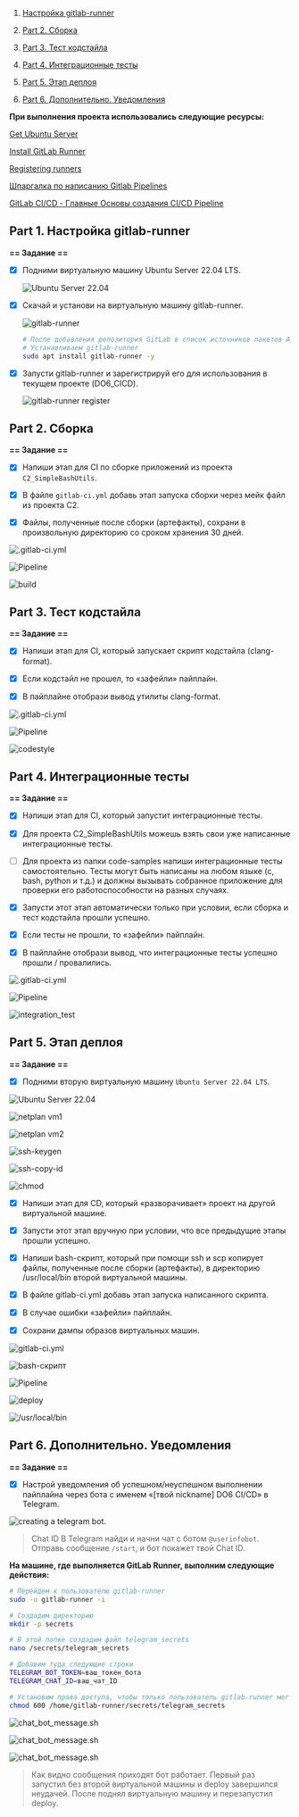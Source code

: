 1. [Настройка gitlab-runner](#part-1-настройка-gitlab-runner)

2. [Part 2. Сборка](#part-2-сборка)

3. [Part 3. Тест кодстайла](#part-3-тест-кодстайла)

4. [Part 4. Интеграционные тесты](#part-4-интеграционные-тесты)

5. [Part 5. Этап деплоя](#part-5-этап-деплоя)

6. [Part 6. Дополнительно. Уведомления](#part-6-дополнительно-уведомления)



**При выполнения проекта использовались следующие ресурсы:**

[Get Ubuntu Server](https://ubuntu.com/download/server?ref=danielwertheim#architectures)

[Install GitLab Runner](https://docs.gitlab.com/runner/install/linux-repository.html)

[Registering runners](https://docs.gitlab.com/runner/register/)

[Шпаргалка по написанию Gitlab Pipelines](https://www.dmosk.ru/miniinstruktions.php?mini=gitlab-pipeline)

[GitLab CI/CD - Главные Основы создания CI/CD Pipeline](https://www.youtube.com/watch?v=R1a-1JYfiQA&list=PLg5SS_4L6LYuJxTrdU5vzBaVGlZko8Hsy)

## Part 1. Настройка gitlab-runner

**== Задание ==**

- [x] Подними виртуальную машину Ubuntu Server 22.04 LTS.

  ![Ubuntu Server 22.04](screenshots/1.0.png) 

- [x] Скачай и установи на виртуальную машину gitlab-runner.

  ![gitlab-runner](screenshots/1.1.png) 

   ```bash
   # После добавления репозитория GitLab в список источников пакетов APT
   # Устанавливаем gitlab-runner
   sudo apt install gitlab-runner -y
   ```
- [x] Запусти gitlab-runner и зарегистрируй его для использования в текущем проекте (DO6_CICD).

  ![gitlab-runner register](screenshots/1.2.png)

## Part 2. Сборка

**== Задание ==**

- [x] Напиши этап для CI по сборке приложений из проекта `C2_SimpleBashUtils`.

- [x] В файле `gitlab-ci.yml` добавь этап запуска сборки через мейк файл из проекта C2.

- [x] Файлы, полученные после сборки (артефакты), сохрани в произвольную директорию со сроком хранения 30 дней.

![.gitlab-ci.yml](screenshots/2.0.png)

![Pipeline](screenshots/2.1.png)

![build](screenshots/2.2.png)

## Part 3. Тест кодстайла

**== Задание ==**

- [x] Напиши этап для CI, который запускает скрипт кодстайла (clang-format).

- [x] Если кодстайл не прошел, то «зафейли» пайплайн.

- [x] В пайплайне отобрази вывод утилиты clang-format.

![.gitlab-ci.yml](screenshots/3.0.png)

![Pipeline](screenshots/3.1.png)

![codestyle](screenshots/3.2.png)

## Part 4. Интеграционные тесты

**== Задание ==**

- [x] Напиши этап для CI, который запустит интеграционные тесты.

- [x] Для проекта C2_SimpleBashUtils можешь взять свои уже написанные интеграционные тесты.

- [ ] Для проекта из папки code-samples напиши интеграционные тесты самостоятельно. Тесты могут быть написаны на любом языке (c, bash, python и т.д.) и должны вызывать собранное приложение для проверки его работоспособности на разных случаях.

- [x] Запусти этот этап автоматически только при условии, если сборка и тест кодстайла прошли успешно.

- [x] Если тесты не прошли, то «зафейли» пайплайн.

- [x] В пайплайне отобрази вывод, что интеграционные тесты успешно прошли / провалились.

![.gitlab-ci.yml](screenshots/4.0.png)

![Pipeline](screenshots/4.1.png)

![integration_test](screenshots/4.2.png)

## Part 5. Этап деплоя

**== Задание ==**

- [x] Подними вторую виртуальную машину `Ubuntu Server 22.04 LTS`.

![Ubuntu Server 22.04](screenshots/5.0.png)

![netplan vm1](screenshots/5.1.png)

![netplan vm2](screenshots/5.2.png)

![ssh-keygen](screenshots/5.3.png)

![ssh-copy-id](screenshots/5.4.png)

![chmod](screenshots/5.5.png)

- [x] Напиши этап для CD, который «разворачивает» проект на другой виртуальной машине.

- [x] Запусти этот этап вручную при условии, что все предыдущие этапы прошли успешно.

- [x] Напиши bash-скрипт, который при помощи ssh и scp копирует файлы, полученные после сборки (артефакты), в директорию /usr/local/bin второй виртуальной машины.

- [x] В файле gitlab-ci.yml добавь этап запуска написанного скрипта.

- [x] В случае ошибки «зафейли» пайплайн.

- [x] Сохрани дампы образов виртуальных машин.

![gitlab-ci.yml](screenshots/5.6.png)

![bash-скрипт](screenshots/5.7.png)

![Pipeline](screenshots/5.8.png)

![deploy](screenshots/5.9.png)

![/usr/local/bin](screenshots/5.10.png)


## Part 6. Дополнительно. Уведомления

**== Задание ==**

- [x] Настрой уведомления об успешном/неуспешном выполнении пайплайна через бота с именем «[твой nickname] DO6 CI/CD» в Telegram.

![creating a telegram bot.](screenshots/6.0.png)

>Chat ID
>В Telegram найди и начни чат с ботом `@userinfobot`.
>Отправь сообщение `/start`, и бот покажет твой Chat ID.

**На машине, где выполняется GitLab Runner, выполним следующие действия:**

```bash
# Перейдем к пользователю gitlab-runner
sudo -u gitlab-runner -i

# Создадим директорию
mkdir -p secrets

# В этой папке создадим файл telegram_secrets
nano /secrets/telegram_secrets

# Добавим туда следующие строки
TELEGRAM_BOT_TOKEN=ваш_токен_бота
TELEGRAM_CHAT_ID=ваш_чат_ID

# Установим права доступа, чтобы только пользователь gitlab-runner мог читать файл
chmod 600 /home/gitlab-runner/secrets/telegram_secrets

```

![chat_bot_message.sh](screenshots/6.1.png)

![chat_bot_message.sh](screenshots/6.2.png)

![chat_bot_message.sh](screenshots/6.3.png)

>Как видно сообщения приходят бот работает. Первый раз запустил без второй виртуальной машины и deploy завершился неудачей. После поднял виртуальную машину и перезапустил deploy.